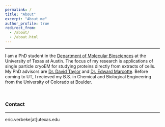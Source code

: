 ```yaml
---
permalink: /
title: "About"
excerpt: "About me"
author_profile: true
redirect_from: 
  - /about/
  - /about.html
---
```


---

I am a PhD student in the [Department of Molecular Biosciences](https://cns.utexas.edu/about/facts/molecular-biosciences) at the University of Texas at Austin. The focus of my research is applications of single particle cryoEM for studying proteins directly from extracts of cells. My PhD advisors are [Dr. David Taylor](http://cryoem.cns.utexas.edu/) and [Dr. Edward Marcotte](http://www.marcottelab.org/index.php/Main_Page). Before coming to UT, I recieved my B.S. in Chemical and Biological Engineering from the University of Colorado at Boulder.


<br/>

### Contact
---

eric.verbeke[at]utexas.edu